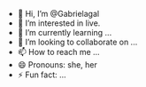 - 👋 Hi, I’m @Gabrielagal
- 👀 I’m interested in live.
- 🌱 I’m currently learning ...
- 💞️ I’m looking to collaborate on ...
- 📫 How to reach me ...
- 😄 Pronouns: she, her
- ⚡ Fun fact: ...

<!---
Gabrielagal/Gabrielagal is a ✨ special ✨ repository because its `README.md` (this file) appears on your GitHub profile.
You can click the Preview link to take a look at your changes.
--->
